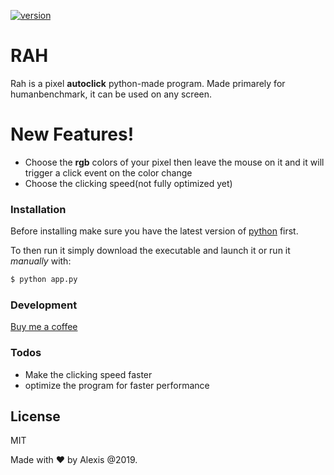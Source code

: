 [![version](https://img.shields.io/badge/version-1.0-green)]()
# RAH

Rah is a pixel **autoclick** python-made program. Made primarely for humanbenchmark, it can be used on any screen.

# New Features!

  - Choose the **rgb** colors of your pixel then leave the mouse on it and it will trigger a click event on the color change
  - Choose the clicking speed(not fully optimized yet)

### Installation
Before installing make sure you have the latest version of [python](https://www.python.org/downloads/) first.

To then run it simply download the executable and launch it or run it *manually* with:

```sh
$ python app.py
```


### Development

[Buy me a coffee](https://www.buymeacoffee.com/)

### Todos

 - Make the clicking speed faster
 - optimize the program for faster performance

License
----

MIT

Made with ❤️ by Alexis @2019.
